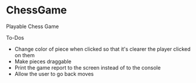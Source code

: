 # ChessGame

Playable Chess Game

To-Dos
- Change color of piece when clicked so that it's clearer the player clicked on them
- Make pieces draggable
- Print the game report to the screen instead of to the console
- Allow the user to go back moves
